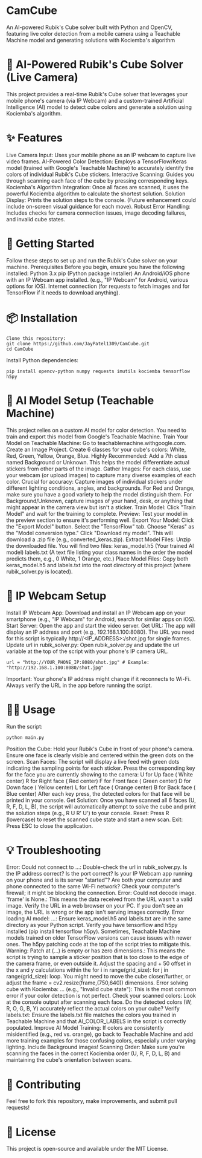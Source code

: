 # CamCube
An AI-powered Rubik's Cube solver built with Python and OpenCV, featuring live color detection from a mobile camera using a Teachable Machine model and generating solutions with Kociemba's algorithm

# 🧩 AI-Powered Rubik's Cube Solver (Live Camera)

This project provides a real-time Rubik's Cube solver that leverages your mobile phone's camera (via IP Webcam) and a custom-trained Artificial Intelligence (AI) model to detect cube colors and generate a solution using Kociemba's algorithm.

# ✨ Features

Live Camera Input: Uses your mobile phone as an IP webcam to capture live video frames.
AI-Powered Color Detection: Employs a TensorFlow/Keras model (trained with Google's Teachable Machine) to accurately identify the colors of individual Rubik's Cube stickers.
Interactive Scanning: Guides you through scanning each face of the cube by pressing corresponding keys.
Kociemba's Algorithm Integration: Once all faces are scanned, it uses the powerful Kociemba algorithm to calculate the shortest solution.
Solution Display: Prints the solution steps to the console. (Future enhancement could include on-screen visual guidance for each move).
Robust Error Handling: Includes checks for camera connection issues, image decoding failures, and invalid cube states.

# 🚀 Getting Started

Follow these steps to set up and run the Rubik's Cube solver on your machine.
Prerequisites
Before you begin, ensure you have the following installed:
Python 3.x
pip (Python package installer)
An Android/iOS phone with an IP Webcam app installed. (e.g., "IP Webcam" for Android, various options for iOS).
Internet connection (for requests to fetch images and for TensorFlow if it needs to download anything).

# 📦 Installation
```
Clone this repository:
git clone https://github.com/JayPatel1309/CamCube.git
cd CamCube
```

Install Python dependencies:
```
pip install opencv-python numpy requests imutils kociemba tensorflow h5py
```

# 🤖 AI Model Setup (Teachable Machine)

This project relies on a custom AI model for color detection. You need to train and export this model from Google's Teachable Machine.
Train Your Model on Teachable Machine:
Go to teachablemachine.withgoogle.com.
Create an Image Project.
Create 6 classes for your cube's colors: White, Red, Green, Yellow, Orange, Blue.
Highly Recommended: Add a 7th class named Background or Unknown. This helps the model differentiate actual stickers from other parts of the image.
Gather Images: For each class, use your webcam (or upload images) to capture many diverse examples of each color.
Crucial for accuracy: Capture images of individual stickers under different lighting conditions, angles, and backgrounds.
For Red and Orange, make sure you have a good variety to help the model distinguish them.
For Background/Unknown, capture images of your hand, desk, or anything that might appear in the camera view but isn't a sticker.
Train Model: Click "Train Model" and wait for the training to complete.
Preview: Test your model in the preview section to ensure it's performing well.
Export Your Model:
Click the "Export Model" button.
Select the "TensorFlow" tab.
Choose "Keras" as the "Model conversion type."
Click "Download my model".
This will download a .zip file (e.g., converted_keras.zip).
Extract Model Files:
Unzip the downloaded file. You will find two files:
keras_model.h5 (Your trained AI model)
labels.txt (A text file listing your class names in the order the model predicts them, e.g., 0 White, 1 Orange, etc.)
Place Model Files:
Copy both keras_model.h5 and labels.txt into the root directory of this project (where rubik_solver.py is located).

# 📱 IP Webcam Setup

Install IP Webcam App: Download and install an IP Webcam app on your smartphone (e.g., "IP Webcam" for Android, search for similar apps on iOS).
Start Server: Open the app and start the video server.
Get URL: The app will display an IP address and port (e.g., 192.168.1.100:8080). The URL you need for this script is typically http://<IP_ADDRESS>:<PORT>/shot.jpg for single frames.
Update url in rubik_solver.py: Open rubik_solver.py and update the url variable at the top of the script with your phone's IP camera URL.
```
url = "http://YOUR_PHONE_IP:8080/shot.jpg" # Example: "http://192.168.1.100:8080/shot.jpg"
```

Important: Your phone's IP address might change if it reconnects to Wi-Fi. Always verify the URL in the app before running the script.

# 🏃‍♀️ Usage

Run the script:
```
python main.py
```


Position the Cube: Hold your Rubik's Cube in front of your phone's camera. Ensure one face is clearly visible and centered within the green dots on the screen.
Scan Faces:
The script will display a live feed with green dots indicating the sampling points for each sticker.
Press the corresponding key for the face you are currently showing to the camera:
U for Up face ( White center)
R for Right face ( Red center)
F for Front face ( Green center)
D for Down face ( Yellow center)
L for Left face ( Orange center)
B for Back face ( Blue center)
After each key press, the detected colors for that face will be printed in your console.
Get Solution: Once you have scanned all 6 faces (U, R, F, D, L, B), the script will automatically attempt to solve the cube and print the solution steps (e.g., R U R' U') to your console.
Reset: Press R (lowercase) to reset the scanned cube state and start a new scan.
Exit: Press ESC to close the application.

# 💡 Troubleshooting

Error: Could not connect to ...:
Double-check the url in rubik_solver.py. Is the IP address correct? Is the port correct?
Is your IP Webcam app running on your phone and is its server "started"?
Are both your computer and phone connected to the same Wi-Fi network?
Check your computer's firewall; it might be blocking the connection.
Error: Could not decode image. 'frame' is None.:
This means the data received from the URL wasn't a valid image.
Verify the URL in a web browser on your PC. If you don't see an image, the URL is wrong or the app isn't serving images correctly.
Error loading AI model: ...:
Ensure keras_model.h5 and labels.txt are in the same directory as your Python script.
Verify you have tensorflow and h5py installed (pip install tensorflow h5py).
Sometimes, Teachable Machine models trained on older TensorFlow versions can cause issues with newer ones. The h5py patching code at the top of the script tries to mitigate this.
Warning: Patch at (...) is empty or has zero dimensions.:
This means the script is trying to sample a sticker position that is too close to the edge of the camera frame, or even outside it.
Adjust the spacing and + 50 offset in the x and y calculations within the for i in range(grid_size): for j in range(grid_size): loop. You might need to move the cube closer/further, or adjust the frame = cv2.resize(frame,(750,640)) dimensions.
Error solving cube with Kociemba: ... (e.g., "Invalid cube state"):
This is the most common error if your color detection is not perfect.
Check your scanned colors: Look at the console output after scanning each face. Do the detected colors (W, R, O, G, B, Y) accurately reflect the actual colors on your cube?
Verify labels.txt: Ensure the labels.txt file matches the colors you trained in Teachable Machine and that AI_COLOR_LABELS in the script is correctly populated.
Improve AI Model Training: If colors are consistently misidentified (e.g., red vs. orange), go back to Teachable Machine and add more training examples for those confusing colors, especially under varying lighting. Include Background images!
Scanning Order: Make sure you're scanning the faces in the correct Kociemba order (U, R, F, D, L, B) and maintaining the cube's orientation between scans.

# 🤝 Contributing

Feel free to fork this repository, make improvements, and submit pull requests!

# 📄 License

This project is open-source and available under the MIT License.
